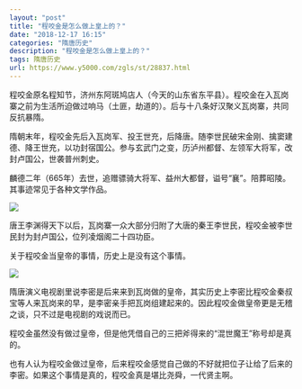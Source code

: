 ```yaml
---
layout: "post"
title: "程咬金是怎么做上皇上的？"
date: "2018-12-17 16:15"
categories: "隋唐历史"
description: "程咬金是怎么做上皇上的？"
tags: 隋唐历史
url: https://www.y5000.com/zgls/st/28837.html
---
```






程咬金原名程知节，济州东阿斑鸠店人（今天的山东省东平县）。程咬金在入瓦岗寨之前为生活所迫做过响马（土匪，劫道的）。后与十八条好汉聚义瓦岗寨，共同反抗暴隋。

隋朝末年，程咬金先后入瓦岗军、投王世充，后降唐。随李世民破宋金刚、擒窦建德、降王世充，以功封宿国公。参与玄武门之变，历泸州都督、左领军大将军，改封卢国公，世袭普州刺史。

麟德二年（665年）去世，追赠骠骑大将军、益州大都督，谥号“襄”。陪葬昭陵。其事迹常见于各种文学作品。

![](https://img.y5000.com/uploads/allimg/180227/13-1P22G64335E2.jpg)

唐王李渊得天下以后，瓦岗寨一众大部分归附了大唐的秦王李世民，程咬金被李世民封为封卢国公，位列凌烟阁二十四功臣。

关于程咬金当皇帝的事情，历史上是没有这个事情。

![](https://img.y5000.com/uploads/allimg/180227/13-1P22G64349637.jpg)

隋唐演义电视剧里说李密是后来来到瓦岗做的皇帝，其实历史上李密比程咬金秦叔宝等人来瓦岗来的早，是李密亲手把瓦岗组建起来的。因此程咬金做皇帝更是无稽之谈，只不过是电视剧的戏说而已。

程咬金虽然没有做过皇帝，但是他凭借自己的三把斧得来的“混世魔王”称号却是真的。

也有人认为程咬金做过皇帝，后来程咬金感觉自己做的不好就把位子让给了后来的李密。如果这个事情是真的，程咬金真是堪比尧舜，一代贤主啊。

